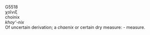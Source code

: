 <body>
  <p>G5518<br>  χοῖνιξ  <br> choinix  <br><i>khoy‘-nix </i><br>Of uncertain derivation; a <i>chaenix</i> or certain dry measure: - measure.<br></p>
 </body>